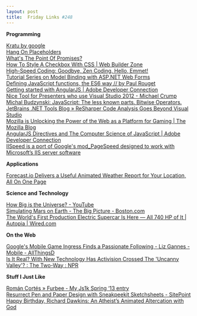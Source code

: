 ```yaml
---
layout: post
title:  Friday Links #248
---
```

**Programming**

[Kratu by google](http://google.github.com/kratu/)   
[Hang On Placeholders](http://css-tricks.com/hang-on-placeholders/)   
[What's The Point Of Promises?](http://www.kendoui.com/blogs/teamblog/posts/13-03-28/what-is-the-point-of-promises.aspx)   
[How To Style A Checkbox With CSS | Web Builder Zone](http://css.dzone.com/articles/how-style-checkbox-css)   
[High-Speed Coding: Goodbye, Zen Coding. Hello, Emmet!](http://coding.smashingmagazine.com/2013/03/26/goodbye-zen-coding-hello-emmet/)   
[Tutorial Series on Model Binding with ASP.NET Web Forms](http://blogs.msdn.com/b/webdev/archive/2013/03/28/tutorial-series-on-model-binding-with-asp-net-web-forms.aspx)   
[Defining JavaScript functions, the ES6 way // by Paul Rouget](http://paulrouget.com/e/es6functions/)   
[Getting started with AngularJS | Adobe Developer Connection](http://www.adobe.com/devnet/html5/articles/getting-started-with-angularjs.html)   
[Nice Tool for Presenters who use Visual Studio 2012 - Michael Crump](http://michaelcrump.net/nice-tool-for-presenters-who-use-visual-studio-2012)   
[Michal Budzynski: JavaScript: The less known parts. Bitwise Operators.](http://michalbe.blogspot.co.uk/2013/03/javascript-less-known-parts-bitwise.html)   
[JetBrains .NET Tools Blog » ReSharper Code Analysis Goes Beyond Visual Studio](http://blogs.jetbrains.com/dotnet/2013/03/resharper-code-analysis-goes-beyond-visual-studio/)   
[Mozilla is Unlocking the Power of the Web as a Platform for Gaming | The Mozilla Blog](https://blog.mozilla.org/blog/2013/03/27/mozilla-is-unlocking-the-power-of-the-web-as-a-platform-for-gaming/)   
[AngularJS Directives and The Computer Science of JavaScript | Adobe Developer Connection](http://www.adobe.com/devnet/html5/articles/angularjs-directives-and-the-computer-science-of-javascript.html)   
[IISpeed is a port of Google's mod_PageSpeed designed to work with Microsoft’s IIS server software](http://blogs.iis.net/steveschofield/archive/2013/03/23/iispeed-is-a-port-of-google-s-mod-pagespeed-designed-to-work-with-microsoft-amp-rsquo-s-iis-server-software.aspx)

**Applications**

[Forecast.io Delivers a Useful Animated Weather Report for Your Location, All On One Page](http://lifehacker.com/5992542/forecastio-delivers-a-useful-animated-weather-report-for-your-location-all-on-one-page)

**Science and Technology**

[How Big is the Universe? - YouTube](http://www.youtube.com/watch?v=5NU2t5zlxQQ&list=PLED25F943F8D6081C&index=2)   
[Simulating Mars on Earth - The Big Picture - Boston.com](http://www.boston.com/bigpicture/2013/03/simulating_mars_on_earth.html)   
[The World's First Production Electric Supercar Is Here — All 740 HP of It | Autopia | Wired.com](http://www.wired.com/autopia/2013/03/mercedes-benz-sls-electric/#slideid-56056)

**On the Web**

[Google's Mobile Game Ingress Finds a Passionate Following - Liz Gannes - Mobile - AllThingsD](http://allthingsd.com/20130329/googles-mobile-game-ingress-finds-a-passionate-following/)   
[Is It Real? With New Technology Has Activision Crossed The 'Uncanny Valley'? : The Two-Way : NPR](http://www.npr.org/blogs/thetwo-way/2013/03/28/175635684/is-it-real-with-new-technology-has-activision-crossed-the-uncanny-valley?ft=1&f=1019)

**Stuff I Just Like**

[Román Cortés » Furbee - My Js1k Spring ‘13 entry](http://www.romancortes.com/blog/furbee-my-js1k-spring-13-entry/)   
[Resurrect Pen and Paper Design with Sneakpeekit Sketchsheets - SitePoint](http://www.sitepoint.com/sneakpeekit-sketchsheets/)   
[Happy Birthday, Richard Dawkins: An Atheist’s Animated Altercation with God](http://www.brainpickings.org/index.php/2013/03/26/richard-dawkins-dies/)
